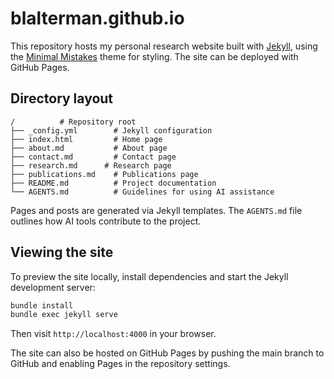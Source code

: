 # blalterman.github.io

This repository hosts my personal research website built with
[Jekyll](https://jekyllrb.com/), using the
[Minimal Mistakes](https://github.com/mmistakes/minimal-mistakes) theme for
styling. The site can be deployed with GitHub Pages.

## Directory layout

```
/          # Repository root
├── _config.yml        # Jekyll configuration
├── index.html         # Home page
├── about.md           # About page
├── contact.md         # Contact page
├── research.md      # Research page
├── publications.md    # Publications page
├── README.md          # Project documentation
└── AGENTS.md          # Guidelines for using AI assistance
```

Pages and posts are generated via Jekyll templates. The `AGENTS.md` file
outlines how AI tools contribute to the project.

## Viewing the site

To preview the site locally, install dependencies and start the Jekyll
development server:

```bash
bundle install
bundle exec jekyll serve
```

Then visit `http://localhost:4000` in your browser.

The site can also be hosted on GitHub Pages by pushing the main branch to GitHub and enabling Pages in the repository settings.
